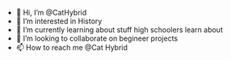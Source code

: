 - 👋 Hi, I’m @CatHybrid
- 👀 I’m interested in History
- 🌱 I’m currently learning about stuff high schoolers learn about
- 💞️ I’m looking to collaborate on begineer projects
- 📫 How to reach me @Cat Hybrid

<!---
CatHybrid/CatHybrid is a ✨ special ✨ repository because its `README.md` (this file) appears on your GitHub profile.
You can click the Preview link to take a look at your changes.
--->

